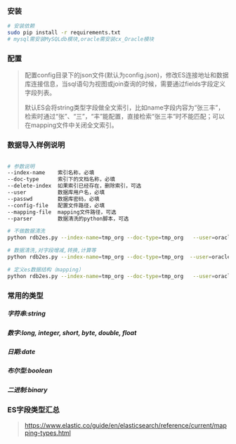 
### 安装

```sh
# 安装依赖
sudo pip install -r requirements.txt
# mysql需安装MySQLdb模块,oracle需安装cx_Oracle模块

```

### 配置
> 配置config目录下的json文件(默认为config.json)，修改ES连接地址和数据库连接信息，当sql语句为视图或join查询的时候，需要通过fields字段定义字段列表。
>
> 默认ES会将string类型字段做全文索引，比如name字段内容为“张三丰”，检索时通过“张”、“三”，“丰”能配置，直接检索“张三丰”时不能匹配；可以在mapping文件中关闭全文索引。

### 数据导入样例说明

```sh

# 参数说明
--index-name    索引名称，必填
--doc-type      索引下的文档名称，必填
--delete-index  如果索引已经存在，删除索引，可选
--user          数据库用户名，必填
--passwd        数据库密码，必填
--config-file   配置文件路径，必填
--mapping-file  mapping文件路径，可选
--parser        数据清洗的python脚本，可选

# 不做数据清洗
python rdb2es.py --index-name=tmp_org --doc-type=tmp_org   --user=oracle --passwd=test123 --config-file=config/config.json  --delete-index

# 数据清洗,对字段增减,转换,计算等
python rdb2es.py --index-name=tmp_org --doc-type=tmp_org  --user=oracle --passwd=test123 --config-file=config/config.json  --parser=test_tags --delete-index

# 定义es数据结构（mapping）
python rdb2es.py --index-name=tmp_org --doc-type=tmp_org   --user=oracle --passwd=test123 --config-file=config/config.json   --parser=test_tags  --mapping-file=es_mapping/example/example.json --delete-index

```



### 常用的类型

##### 字符串:string
##### 数字:long, integer, short, byte, double, float
##### 日期:date
##### 布尔型:boolean
##### 二进制:binary



### ES字段类型汇总
> https://www.elastic.co/guide/en/elasticsearch/reference/current/mapping-types.html
